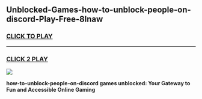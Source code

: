 
## Unblocked-Games-how-to-unblock-people-on-discord-Play-Free-8lnaw
<h3>
<a href="https://premium76.site?title=how-to-unblock-people-on-discord&ref=21A">CLICK TO PLAY</a></h3>
<hr>

<h3>
<a href="https://premium76.site?title=how-to-unblock-people-on-discord&ref=21A">CLICK 2 PLAY</a>
  
</h3>

<a href="https://premium76.site?title=how-to-unblock-people-on-discord&ref=21A"><img src="https://clearcache.store/games.png"></a>


**how-to-unblock-people-on-discord games unblocked: Your Gateway to Fun and Accessible Online Gaming**
